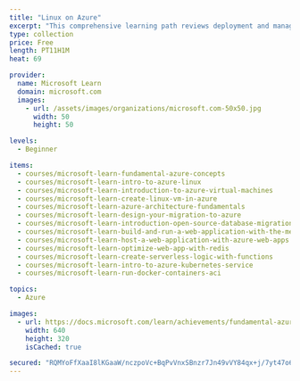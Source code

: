 ```yaml
---
title: "Linux on Azure"
excerpt: "This comprehensive learning path reviews deployment and management of Linux on Azure. Learn about cloud computing concepts, Linux IaaS and PaaS solutions and benefits and Azure cloud services. Discover how to migrate and extend your Linux-based workloads on Azure with improved scalability, security, and privacy."
type: collection
price: Free
length: PT11H1M
heat: 69

provider:
  name: Microsoft Learn
  domain: microsoft.com
  images:
    - url: /assets/images/organizations/microsoft.com-50x50.jpg
      width: 50
      height: 50

levels:
  - Beginner

items:
  - courses/microsoft-learn-fundamental-azure-concepts
  - courses/microsoft-learn-intro-to-azure-linux
  - courses/microsoft-learn-introduction-to-azure-virtual-machines
  - courses/microsoft-learn-create-linux-vm-in-azure
  - courses/microsoft-learn-azure-architecture-fundamentals
  - courses/microsoft-learn-design-your-migration-to-azure
  - courses/microsoft-learn-introduction-open-source-database-migration-azure
  - courses/microsoft-learn-build-and-run-a-web-application-with-the-mean-stack-on-an-azure-linux-vm
  - courses/microsoft-learn-host-a-web-application-with-azure-web-apps
  - courses/microsoft-learn-optimize-web-app-with-redis
  - courses/microsoft-learn-create-serverless-logic-with-functions
  - courses/microsoft-learn-intro-to-azure-kubernetes-service
  - courses/microsoft-learn-run-docker-containers-aci

topics:
  - Azure

images:
  - url: https://docs.microsoft.com/learn/achievements/fundamental-azure-concepts-social.png
    width: 640
    height: 320
    isCached: true

secured: "RQMYoFfXaaI8lKGaaW/nczpoVc+BqPvVnxSBnzr7Jn49vVY84qx+j/7yt47o6fbmt3+0mQaZ2jJIminFMDwXd57FZTFbEKXJoM3TyV4SQTmY/hmm9VtKPDbcPe0/rVnRb2NPofw4idfpbyDRnpEasdWTSZVDFvPtB6MNUkgEg8kjeHYXXdnoxkE7HF44GP0iRs1jwsaGwu+NTolrIICmPqmcOrQsMONsi3tbmQdM/hvBpnWtaQa+T9+sgKbHYGmLTeGO/eurIPDwsThRMXn/0qP9+8UIMFO9BnPaK2jGtLZDnVNORHftVU8IAndFOKnB3+eNRyrPVazvI4mt8bGElN4++Ao1PpvIwv7f35c6UOk=;hi/Y+yxEILHGDqRM9EjCFw=="
---
```


